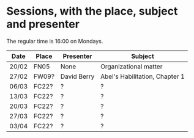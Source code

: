 # Sessions, with the place, subject and presenter

The regular time is 16:00 on Mondays.

Date | Place | Presenter | Subject
--------|-------|-----------|-------
20/02 | FN05 | None | Organizational matter
27/02 | FW09? | David Berry | Abel's Habilitation, Chapter 1
06/03 | FC22? | ? | ?
13/03 | FC22? | ? | ?
20/03 | FC22? | ? | ?
27/03 | FC22? | ? | ?
03/04 | FC22? | ? | ?